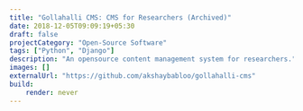 ```yaml
---
title: "Gollahalli CMS: CMS for Researchers (Archived)"
date: 2018-12-05T09:09:19+05:30
draft: false
projectCategory: "Open-Source Software"
tags: ["Python", "Django"]
description: "An opensource content management system for researchers."
images: []
externalUrl: "https://github.com/akshaybabloo/gollahalli-cms"
build:
    render: never
---
```

